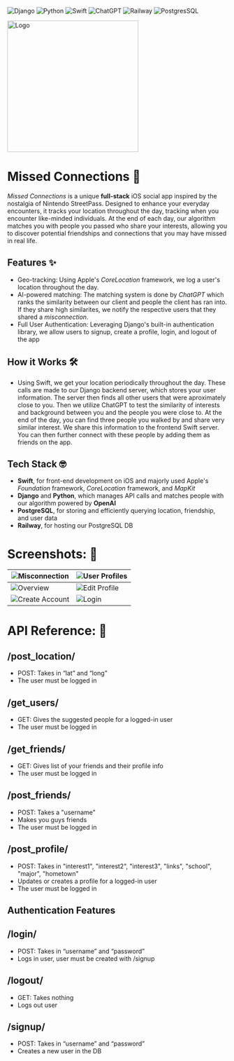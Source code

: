 ![Django](https://img.shields.io/badge/django-%23092E20.svg?style=for-the-badge&logo=django&logoColor=white)
![Python](https://img.shields.io/badge/python-3670A0?style=for-the-badge&logo=python&logoColor=ffdd54)
![Swift](https://img.shields.io/badge/swift-F54A2A?style=for-the-badge&logo=swift&logoColor=white)
![ChatGPT](https://img.shields.io/badge/chatGPT-74aa9c?style=for-the-badge&logo=openai&logoColor=white)
![Railway](https://img.shields.io/badge/Railway-131415?style=for-the-badge&logo=railway&logoColor=white)
![PostgresSQL](https://img.shields.io/badge/PostgresSQL-131415?style=for-the-badge&logo=railway&logoColor=white)


<img src="Streetpass/Streetpass/Assets.xcassets/rainbow1.imageset/Orange%20Minimalist%20Travel%20App%20Business%20Logo%20(1).png" alt="Logo" width="300">

# Missed Connections 💫

*Missed Connections* is a unique **full-stack** iOS social app inspired by the nostalgia of Nintendo StreetPass. Designed to enhance your everyday encounters, it tracks your location throughout the day, tracking when you encounter like-minded individuals. At the end of each day, our algorithm matches you with people you passed who share your interests, allowing you to discover potential friendships and connections that you may have missed in real life.

## Features ✨
- Geo-tracking: Using Apple's *CoreLocation* framework, we log a user's location throughout the day. 
- AI-powered matching: The matching system is done by *ChatGPT* which ranks the similarity between our client and people the client has ran into. If they share high similarites, we notify the respective users that they shared a *misconnection*.
- Full User Authentication: Leveraging Django's built-in authentication library, we allow users to signup, create a profile, login, and logout of the app

## How it Works 🛠️
- Using Swift, we get your location periodically throughout the day. These calls are made to our Django backend server, which stores your user information. The server then finds all other users that were aproximately close to you. Then we utilize ChatGPT to test the similarity of interests and background between you and the people you were close to. At the end of the day, you can find three people you walked by and share very similar interest. We share this information to the frontend Swift server. You can then further connect with these people by adding them as friends on the app. 

## Tech Stack 🤓
- **Swift**, for front-end development on iOS and majorly used Apple's *Foundation* framework, *CoreLocation* framework, and *MapKit*
- **Django** and **Python**, which manages API calls and matches people with our algorithm powered by **OpenAI**
- **PostgreSQL**, for storing and efficiently querying location, friendship, and user data
- **Railway**, for hosting our PostgreSQL DB

<h1> Screenshots: 📸 </h1>

| ![Misconnection](media/Misconnection.png)     | ![User Profiles](media/User_Profiles.png) |
|-----------------------------------------------|----------------------------|
| ![Overview](media/Overview.png)               | ![Edit Profile](media/Edit_Profile.png) |
| ![Create Account](media/Create_Account.png) | ![Login](media/Login.png) |


<h1>API Reference: 📖</h1>

## /post_location/
- POST: Takes in “lat” and “long”
- The user must be logged in

## /get_users/
- GET: Gives the suggested people for a logged-in user
- The user must be logged in

## /get_friends/
- GET: Gives list of your friends and their profile info
- The user must be logged in


## /post_friends/
- POST: Takes a "username"
- Makes you guys friends
- The user must be logged in

## /post_profile/
- POST: Takes in "interest1", "interest2", "interest3", "links", "school", "major", "hometown"
- Updates or creates a profile for a logged-in user
- The user must be logged in

<h2>Authentication Features</h2>

## /login/
- POST: Takes in “username” and “password”
- Logs in user, user must be created with /signup

## /logout/
- GET: Takes nothing
- Logs out user

## /signup/
- POST: Takes in “username” and “password”
- Creates a new user in the DB

